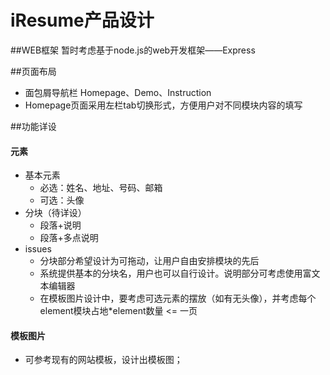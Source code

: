 iResume产品设计
=========================


##WEB框架
暂时考虑基于node.js的web开发框架——Express


##页面布局
*   面包屑导航栏 Homepage、Demo、Instruction
*   Homepage页面采用左栏tab切换形式，方便用户对不同模块内容的填写


##功能详设
#### 元素
*   基本元素
    *   必选：姓名、地址、号码、邮箱
    *   可选：头像
*   分块（待详设）
    *   段落+说明
    *   段落+多点说明  
*   issues     
    *   分块部分希望设计为可拖动，让用户自由安排模块的先后  
    *   系统提供基本的分块名，用户也可以自行设计。说明部分可考虑使用富文本编辑器
    *   在模板图片设计中，要考虑可选元素的摆放（如有无头像），并考虑每个element模块占地*element数量 <= 一页


#### 模板图片
*   可参考现有的网站模板，设计出模板图；  





